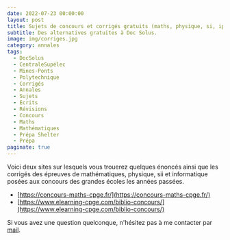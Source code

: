 ```yaml
---
date: 2022-07-23 00:00:00
layout: post
title: Sujets de concours et corrigés gratuits (maths, physique, si, ipt)
subtitle: Des alternatives gratuites à Doc Solus.
image: img/corriges.jpg
category: annales
tags:
  - DocSolus
  - CentraleSupélec
  - Mines-Ponts
  - Polytechnique
  - Corrigés
  - Annales
  - Sujets
  - Ecrits
  - Révisions
  - Concours
  - Maths
  - Mathématiques
  - Prépa Shelter
  - Prépa
paginate: true
---
```


Voici deux sites sur lesquels vous trouerez quelques énoncés ainsi que les corrigés des épreuves de mathématiques, physique, sii et informatique posées aux concours des grandes écoles les années passées.

- [https://concours-maths-cpge.fr/](https://concours-maths-cpge.fr/)
- [https://www.elearning-cpge.com/biblio-concours/](https://www.elearning-cpge.com/biblio-concours/)

Si vous avez une question quelconque, n'hésitez pas à me contacter par [mail](https://www.prepashelter.com/contact/).
